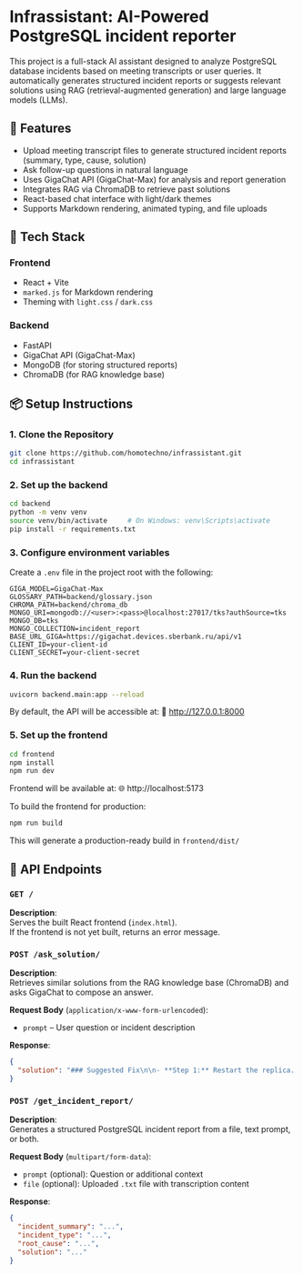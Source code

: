 # Infrassistant: AI-Powered PostgreSQL incident reporter

This project is a full-stack AI assistant designed to analyze PostgreSQL database incidents based on meeting transcripts or user queries. It automatically generates structured incident reports or suggests relevant solutions using RAG (retrieval-augmented generation) and large language models (LLMs).


## 🔧 Features

- Upload meeting transcript files to generate structured incident reports (summary, type, cause, solution)
- Ask follow-up questions in natural language
- Uses GigaChat API (GigaChat-Max) for analysis and report generation
- Integrates RAG via ChromaDB to retrieve past solutions
- React-based chat interface with light/dark themes
- Supports Markdown rendering, animated typing, and file uploads


## 🚀 Tech Stack

### Frontend
- React + Vite
- `marked.js` for Markdown rendering
- Theming with `light.css` / `dark.css`

### Backend
- FastAPI
- GigaChat API (GigaChat-Max)
- MongoDB (for storing structured reports)
- ChromaDB (for RAG knowledge base)


## 📦 Setup Instructions

### 1. Clone the Repository

```bash
git clone https://github.com/homotechno/infrassistant.git
cd infrassistant
```

### 2. Set up the backend

```bash
cd backend
python -m venv venv
source venv/bin/activate     # On Windows: venv\Scripts\activate
pip install -r requirements.txt
```

### 3. Configure environment variables

Create a `.env` file in the project root with the following:

```.env
GIGA_MODEL=GigaChat-Max
GLOSSARY_PATH=backend/glossary.json
CHROMA_PATH=backend/chroma_db
MONGO_URI=mongodb://<user>:<pass>@localhost:27017/tks?authSource=tks
MONGO_DB=tks
MONGO_COLLECTION=incident_report
BASE_URL_GIGA=https://gigachat.devices.sberbank.ru/api/v1
CLIENT_ID=your-client-id
CLIENT_SECRET=your-client-secret
```

### 4. Run the backend

```bash
uvicorn backend.main:app --reload
```
By default, the API will be accessible at:
📍 http://127.0.0.1:8000

### 5. Set up the frontend

```bash
cd frontend
npm install
npm run dev
```

Frontend will be available at:
🌐 http://localhost:5173

To build the frontend for production:

```bash
npm run build
```

This will generate a production-ready build in `frontend/dist/`

## 🔌 API Endpoints

### `GET /`
**Description**:  
Serves the built React frontend (`index.html`).  
If the frontend is not yet built, returns an error message.



### `POST /ask_solution/`
**Description**:  
Retrieves similar solutions from the RAG knowledge base (ChromaDB) and asks GigaChat to compose an answer.

**Request Body** (`application/x-www-form-urlencoded`):
- `prompt` – User question or incident description

**Response**:
```json
{
  "solution": "### Suggested Fix\n\n- **Step 1:** Restart the replica...\n- **Step 2:** Check replication lag with `pg_stat_replication`..."
}
```



### `POST /get_incident_report/`
**Description**:  
Generates a structured PostgreSQL incident report from a file, text prompt, or both.

**Request Body** (`multipart/form-data`):
- `prompt` (optional): Question or additional context
- `file` (optional): Uploaded `.txt` file with transcription content

**Response**:
```json
{
  "incident_summary": "...",
  "incident_type": "...",
  "root_cause": "...",
  "solution": "..."
}
```
